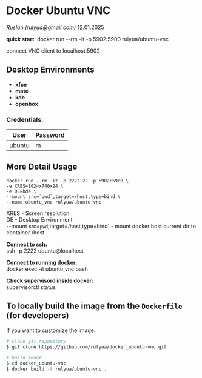 # Docker Ubuntu VNC

*Ruslan (rulyua@gmail.com)* 12.01.2025

**quick start**:
docker run --rm -it -p 5902:5900 rulyua/ubuntu-vnc

connect VNC client to localhost:5902


## Desktop Environments

- **xfce**
- **mate**
- **kde**
- **openbox**


### Credentials:
| User   | Password |
| ------ | -------- |
| ubuntu | m        |



## More Detail Usage
```
docker run --rm -it -p 2222:22 -p 5902:5900 \
-e XRES=1024x740x24 \
-e DE=kde \
--mount src=`pwd`,target=/host,type=bind \
--name ubuntu_vnc rulyua/ubuntu-vnc
```

XRES - Screen resolution  
DE - Desktop Environment  
--mount src=`pwd`,target=/host,type=bind` - mount docker  host current dir to container /host

**Connect to ssh:**  
ssh -p 2222 ubuntu@localhost

**Connect to running docker:**  
docker exec -it ubuntu_vnc bash

**Check supervisord inside docker:**  
supervisorctl status

## To locally build the image from the `Dockerfile` (for developers)

If you want to customize the image: 

```sh
# clone git repository
$ git clone https://github.com/rulyua/docker_ubuntu-vnc.git

# build image
$ cd docker_ubuntu-vnc
$ docker build -t rulyua/ubuntu-vnc .
```
